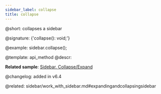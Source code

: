 ```yaml
---
sidebar_label: collapse
title: collapse
---          
```


@short: collapses a sidebar

@signature: {'collapse(): void;'}

@example:
sidebar.collapse();


@template: api_method
@descr:

**Related sample**: [Sidebar. Collapse/Expand](https://snippet.dhtmlx.com/ydlltdq6)



@changelog: added in v6.4


@related: sidebar/work_with_sidebar.md#expandingandcollapsingsidebar
